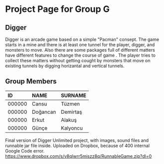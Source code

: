 <h1> Project Page for Group G </h1>
<h2> Digger </h2>
<p>
Digger is an arcade game based on a simple "Pacman" consept. The game starts in a mine and there is at least one tunnel for the player, digger, and monsters to move. Also there are some packages full of different matters have different features to change the course of game . The player tries to collect these matters without getting cought by monsters that move on existing tunnels by digging horizantal and vertical tunnels.<br>
</p>

<h2> Group Members </h2>

| **ID** | **NAME** | **SURNAME** |
|:-------|:---------|:------------|
|000000  | Cansu    | Tüzmen      |
|000000  | Doğancan | Demirtaş    |
|000000  | Erkut    | Alakuş      |
|000000  | Günçe    | Kalyoncu    |

Final version of Digger Unlimited project, with images, sound files and runnable jar file inside. Uploaded on Dropbox, because of 400 internal Google Code error.
https://www.dropbox.com/s/v8qlwrr5miszz8q/RunnableGame.zip?dl=0